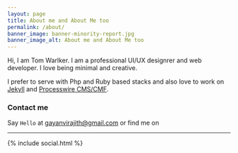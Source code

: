 ```yaml
---
layout: page
title: About me and About Me too
permalink: /about/
banner_image: banner-minority-report.jpg
banner_image_alt: About me and About Me too
---
```


Hi, I am Tom Warlker. I am a professional UI/UX designrer and web developer. I love being minimal and creative.

I prefer to serve with Php and Ruby based stacks and also love to work 
on [Jekyll][jekyll] and [Processwire CMS/CMF][pw].

### Contact me

Say `Hello` at gayanvirajith@gmail.com or find
me on

---

{% include social.html %}

[pw]: http://processwire.com
[jekyll]: http://jekyllrb.com
